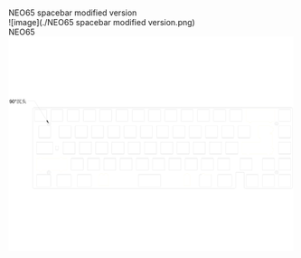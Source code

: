 <br/>NEO65 spacebar modified version<br/>![image](./NEO65 spacebar modified version.png)<br/>NEO65<br/>![image](./NEO65.png)